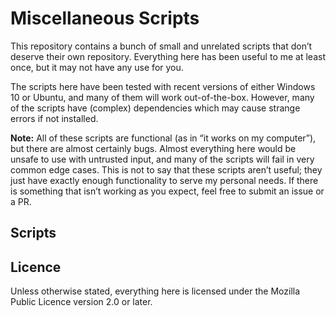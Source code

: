 Miscellaneous Scripts
====================

This repository contains a bunch of small and unrelated scripts that don’t deserve their own repository. Everything here has been useful to me at least once, but it may not have any use for you. 

The scripts here have been tested with recent versions of either Windows 10 or Ubuntu, and many of them will work out-of-the-box. However, many of the scripts have (complex) dependencies which may cause strange errors if not installed.

**Note:** All of these scripts are functional (as in “it works on my computer”), but there are almost certainly bugs. Almost everything here would be unsafe to use with untrusted input, and many of the scripts will fail in very common edge cases. This is not to say that these scripts aren’t useful; they just have exactly enough functionality to serve my personal needs. If there is something that isn’t working as you expect, feel free to submit an issue or a PR.

Scripts
-------

Licence
-------

Unless otherwise stated, everything here is licensed under the Mozilla Public Licence version 2.0 or later.
